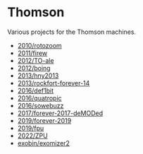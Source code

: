 # Thomson
Various projects for the Thomson machines.

<!--
for i in */*; do test -d "$i" && git ls-files --error-unmatch "$i" >/dev/null 2>&1 && echo "* [$i]($i)"; done
-->

* [2010/rotozoom](2010/rotozoom)
* [2011/firew](2011/firew)
* [2012/TO-ale](2012/TO-ale)
* [2012/boing](2012/boing)
* [2013/hny2013](2013/hny2013)
* [2013/rockfort-forever-14](2013/rockfort-forever-14)
* [2016/def1bit](2016/def1bit)
* [2016/quatropic](2016/quatropic)
* [2016/sowebuzz](2016/sowebuzz)
* [2017/forever-2017-deMODed](2017/forever-2017-deMODed)
* [2019/forever-2019](2019/forever-2019)
* [2019/fpu](2019/fpu)
* [2022/ZPU](2022/ZPU)
* [exobin/exomizer2](exobin/exomizer2)
